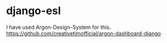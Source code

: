# django-esl
 I have used Argon-Design-System for this.
 https://github.com/creativetimofficial/argon-dashboard-django
